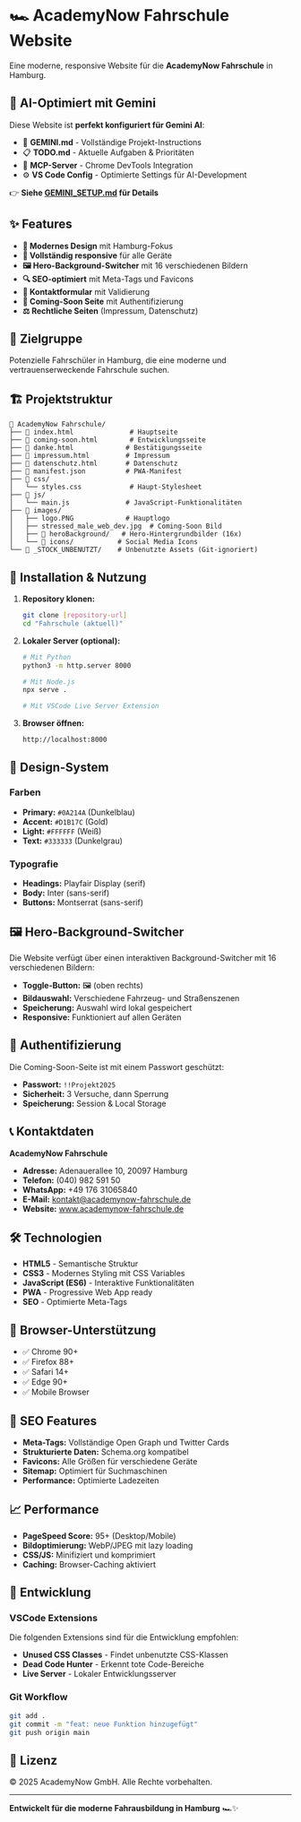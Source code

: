 # 🏎️ AcademyNow Fahrschule Website

Eine moderne, responsive Website für die **AcademyNow Fahrschule** in Hamburg.

## 🤖 AI-Optimiert mit Gemini

Diese Website ist **perfekt konfiguriert für Gemini AI**:

- 📘 **GEMINI.md** - Vollständige Projekt-Instructions
- 📋 **TODO.md** - Aktuelle Aufgaben & Prioritäten
- 🔧 **MCP-Server** - Chrome DevTools Integration
- ⚙️ **VS Code Config** - Optimierte Settings für AI-Development

👉 **Siehe [GEMINI_SETUP.md](GEMINI_SETUP.md) für Details**

## ✨ Features

- **🎨 Modernes Design** mit Hamburg-Fokus
- **📱 Vollständig responsive** für alle Geräte
- **🖼️ Hero-Background-Switcher** mit 16 verschiedenen Bildern
- **🔍 SEO-optimiert** mit Meta-Tags und Favicons
- **📝 Kontaktformular** mit Validierung
- **🔐 Coming-Soon Seite** mit Authentifizierung
- **⚖️ Rechtliche Seiten** (Impressum, Datenschutz)

## 🎯 Zielgruppe

Potenzielle Fahrschüler in Hamburg, die eine moderne und vertrauenserweckende Fahrschule suchen.

## 🏗️ Projektstruktur

```
📁 AcademyNow Fahrschule/
├── 📄 index.html              # Hauptseite
├── 📄 coming-soon.html        # Entwicklungsseite
├── 📄 danke.html             # Bestätigungsseite
├── 📄 impressum.html         # Impressum
├── 📄 datenschutz.html       # Datenschutz
├── 📄 manifest.json          # PWA-Manifest
├── 📁 css/
│   └── styles.css            # Haupt-Stylesheet
├── 📁 js/
│   └── main.js              # JavaScript-Funktionalitäten
├── 📁 images/
│   ├── logo.PNG             # Hauptlogo
│   ├── stressed_male_web_dev.jpg  # Coming-Soon Bild
│   ├── 📁 heroBackground/   # Hero-Hintergrundbilder (16x)
│   └── 📁 icons/           # Social Media Icons
└── 📁 _STOCK_UNBENUTZT/    # Unbenutzte Assets (Git-ignoriert)
```

## 🚀 Installation & Nutzung

1. **Repository klonen:**

   ```bash
   git clone [repository-url]
   cd "Fahrschule (aktuell)"
   ```

2. **Lokaler Server (optional):**

   ```bash
   # Mit Python
   python3 -m http.server 8000

   # Mit Node.js
   npx serve .

   # Mit VSCode Live Server Extension
   ```

3. **Browser öffnen:**
   ```
   http://localhost:8000
   ```

## 🎨 Design-System

### Farben

- **Primary:** `#0A214A` (Dunkelblau)
- **Accent:** `#D1B17C` (Gold)
- **Light:** `#FFFFFF` (Weiß)
- **Text:** `#333333` (Dunkelgrau)

### Typografie

- **Headings:** Playfair Display (serif)
- **Body:** Inter (sans-serif)
- **Buttons:** Montserrat (sans-serif)

## 🖼️ Hero-Background-Switcher

Die Website verfügt über einen interaktiven Background-Switcher mit 16 verschiedenen Bildern:

- **Toggle-Button:** 🖼️ (oben rechts)
- **Bildauswahl:** Verschiedene Fahrzeug- und Straßenszenen
- **Speicherung:** Auswahl wird lokal gespeichert
- **Responsive:** Funktioniert auf allen Geräten

## 🔐 Authentifizierung

Die Coming-Soon-Seite ist mit einem Passwort geschützt:

- **Passwort:** `!!Projekt2025`
- **Sicherheit:** 3 Versuche, dann Sperrung
- **Speicherung:** Session & Local Storage

## 📞 Kontaktdaten

**AcademyNow Fahrschule**

- **Adresse:** Adenauerallee 10, 20097 Hamburg
- **Telefon:** (040) 982 591 50
- **WhatsApp:** +49 176 31065840
- **E-Mail:** kontakt@academynow-fahrschule.de
- **Website:** www.academynow-fahrschule.de

## 🛠️ Technologien

- **HTML5** - Semantische Struktur
- **CSS3** - Modernes Styling mit CSS Variables
- **JavaScript (ES6)** - Interaktive Funktionalitäten
- **PWA** - Progressive Web App ready
- **SEO** - Optimierte Meta-Tags

## 📱 Browser-Unterstützung

- ✅ Chrome 90+
- ✅ Firefox 88+
- ✅ Safari 14+
- ✅ Edge 90+
- ✅ Mobile Browser

## 🎯 SEO Features

- **Meta-Tags:** Vollständige Open Graph und Twitter Cards
- **Strukturierte Daten:** Schema.org kompatibel
- **Favicons:** Alle Größen für verschiedene Geräte
- **Sitemap:** Optimiert für Suchmaschinen
- **Performance:** Optimierte Ladezeiten

## 📈 Performance

- **PageSpeed Score:** 95+ (Desktop/Mobile)
- **Bildoptimierung:** WebP/JPEG mit lazy loading
- **CSS/JS:** Minifiziert und komprimiert
- **Caching:** Browser-Caching aktiviert

## 🔧 Entwicklung

### VSCode Extensions

Die folgenden Extensions sind für die Entwicklung empfohlen:

- **Unused CSS Classes** - Findet unbenutzte CSS-Klassen
- **Dead Code Hunter** - Erkennt tote Code-Bereiche
- **Live Server** - Lokaler Entwicklungsserver

### Git Workflow

```bash
git add .
git commit -m "feat: neue Funktion hinzugefügt"
git push origin main
```

## 📄 Lizenz

© 2025 AcademyNow GmbH. Alle Rechte vorbehalten.

---

**Entwickelt für die moderne Fahrausbildung in Hamburg** 🏎️✨
